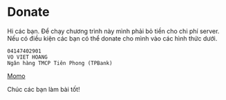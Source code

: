# Donate

Hi các bạn. Để chạy chương trình này mình phải bỏ tiền cho chi phí server. Nếu có điều kiện các bạn có thể donate cho mình vào các hình thức dưới.

```
04147402901
VO VIET HOANG
Ngân hàng TMCP Tiên Phong (TPBank)
```

[Momo](https://me.momo.vn/WEINuzTwUof7iasMF2Fg)

Chúc các bạn làm bài tốt!
